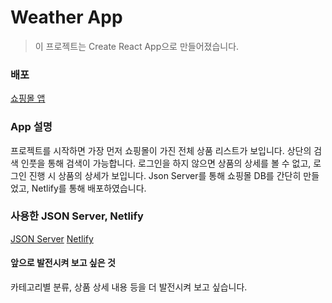 # Weather App

> 이 프로젝트는 Create React App으로 만들어졌습니다.

### 배포

[쇼핑몰 앱](https://mellow-shop.netlify.app/)

### App 설명

프로젝트를 시작하면 가장 먼저 쇼핑몰이 가진 전체 상품 리스트가 보입니다.
상단의 검색 인풋을 통해 검색이 가능합니다.
로그인을 하지 않으면 상품의 상세를 볼 수 없고, 로그인 진행 시 상품의 상세가 보입니다.
Json Server를 통해 쇼핑몰 DB를 간단히 만들었고, Netlify를 통해 배포하였습니다.

### 사용한 JSON Server, Netlify

[JSON Server](https://www.npmjs.com/package/json-server)
[Netlify](https://www.netlify.com/)

#### 앞으로 발전시켜 보고 싶은 것

카테고리별 분류, 상품 상세 내용 등을 더 발전시켜 보고 싶습니다.
